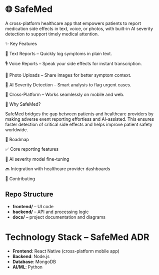 # 🌐 SafeMed

A cross-platform healthcare app that empowers patients to report medication side effects in text, voice, or photos, with built-in AI severity detection to support timely medical attention.

✨ Key Features

📝 Text Reports – Quickly log symptoms in plain text.

🎙️ Voice Reports – Speak your side effects for instant transcription.

📸 Photo Uploads – Share images for better symptom context.

🤖 AI Severity Detection – Smart analysis to flag urgent cases.

📱 Cross-Platform – Works seamlessly on mobile and web.

🚀 Why SafeMed?

SafeMed bridges the gap between patients and healthcare providers by making adverse event reporting effortless and AI-assisted. This ensures faster detection of critical side effects and helps improve patient safety worldwide.

📌 Roadmap

✅ Core reporting features

🚧 AI severity model fine-tuning

🔜 Integration with healthcare provider dashboards

🤝 Contributing

## Repo Structure
- **frontend/** – UI code
- **backend/** – API and processing logic
- **docs/** – project documentation and diagrams

# Technology Stack – SafeMed ADR

- **Frontend**: React Native (cross-platform mobile app)
- **Backend**: Node.js
- **Database**: MongoDB
- **AI/ML**: Python 
